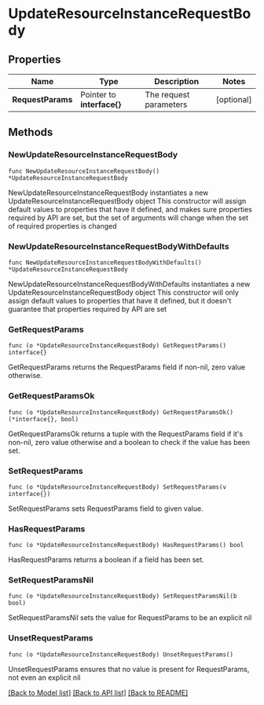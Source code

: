 # UpdateResourceInstanceRequestBody

## Properties

Name | Type | Description | Notes
------------ | ------------- | ------------- | -------------
**RequestParams** | Pointer to **interface{}** | The request parameters | [optional] 

## Methods

### NewUpdateResourceInstanceRequestBody

`func NewUpdateResourceInstanceRequestBody() *UpdateResourceInstanceRequestBody`

NewUpdateResourceInstanceRequestBody instantiates a new UpdateResourceInstanceRequestBody object
This constructor will assign default values to properties that have it defined,
and makes sure properties required by API are set, but the set of arguments
will change when the set of required properties is changed

### NewUpdateResourceInstanceRequestBodyWithDefaults

`func NewUpdateResourceInstanceRequestBodyWithDefaults() *UpdateResourceInstanceRequestBody`

NewUpdateResourceInstanceRequestBodyWithDefaults instantiates a new UpdateResourceInstanceRequestBody object
This constructor will only assign default values to properties that have it defined,
but it doesn't guarantee that properties required by API are set

### GetRequestParams

`func (o *UpdateResourceInstanceRequestBody) GetRequestParams() interface{}`

GetRequestParams returns the RequestParams field if non-nil, zero value otherwise.

### GetRequestParamsOk

`func (o *UpdateResourceInstanceRequestBody) GetRequestParamsOk() (*interface{}, bool)`

GetRequestParamsOk returns a tuple with the RequestParams field if it's non-nil, zero value otherwise
and a boolean to check if the value has been set.

### SetRequestParams

`func (o *UpdateResourceInstanceRequestBody) SetRequestParams(v interface{})`

SetRequestParams sets RequestParams field to given value.

### HasRequestParams

`func (o *UpdateResourceInstanceRequestBody) HasRequestParams() bool`

HasRequestParams returns a boolean if a field has been set.

### SetRequestParamsNil

`func (o *UpdateResourceInstanceRequestBody) SetRequestParamsNil(b bool)`

 SetRequestParamsNil sets the value for RequestParams to be an explicit nil

### UnsetRequestParams
`func (o *UpdateResourceInstanceRequestBody) UnsetRequestParams()`

UnsetRequestParams ensures that no value is present for RequestParams, not even an explicit nil

[[Back to Model list]](../README.md#documentation-for-models) [[Back to API list]](../README.md#documentation-for-api-endpoints) [[Back to README]](../README.md)


